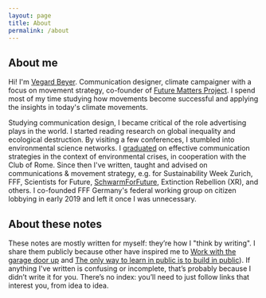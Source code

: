```yaml
---
layout: page
title: About
permalink: /about
---
```


## About me
Hi! I'm [Vegard Beyer](vegardbeyer.de/). Communication designer, climate campaigner with a focus on movement strategy, co-founder of [Future Matters Project](https://futuremattersproject.org/). I spend most of my time studying how movements become successful and applying the insights in today's climate movements. 

Studying communication design, I became critical of the role advertising plays in the world. I started reading research on global inequality and ecological destruction. By visiting a few conferences, I stumbled into environmental science networks. I [graduated](https://vegardbeyer.de/leitfaden) on effective communication strategies in the context of environmental crises, in cooperation with the Club of Rome. Since then I've written, taught and advised on communications & movement strategy, e.g. for Sustainability Week Zurich, FFF, Scientists for Future, [SchwarmForFuture](https://schwarmforfuture.net/), Extinction Rebellion (XR), and others. I co-founded FFF Germany's federal working group on citizen lobbying in early 2019 and left it once I was unnecessary.

## About these notes
These notes are mostly written for myself: they’re how I "think by writing". I share them publicly because other have inspired me to [Work with the garage door up](https://notes.andymatuschak.org/z21cgR9K3UcQ5a7yPsj2RUim3oM2TzdBByZu) and [The only way to learn in public is to build in public](https://www.mentalnodes.com/the-only-way-to-learn-in-public-is-to-build-in-public)). If anything I've written is confusing or incomplete, that’s probably because I didn’t write it for you. There’s no index: you’ll need to just follow links that interest you, from idea to idea.
